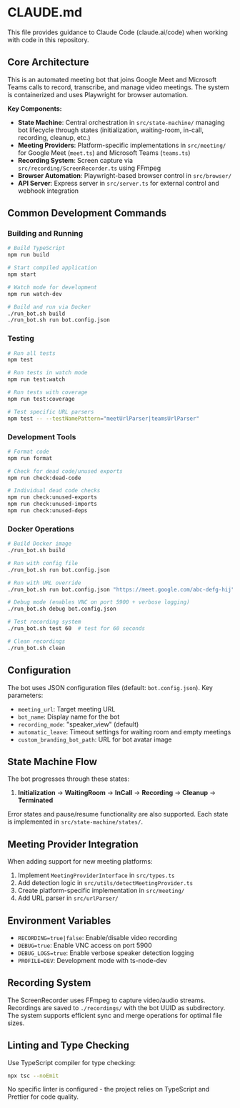 # CLAUDE.md

This file provides guidance to Claude Code (claude.ai/code) when working with code in this repository.

## Core Architecture

This is an automated meeting bot that joins Google Meet and Microsoft Teams calls to record, transcribe, and manage video meetings. The system is containerized and uses Playwright for browser automation.

**Key Components:**
- **State Machine**: Central orchestration in `src/state-machine/` managing bot lifecycle through states (initialization, waiting-room, in-call, recording, cleanup, etc.)
- **Meeting Providers**: Platform-specific implementations in `src/meeting/` for Google Meet (`meet.ts`) and Microsoft Teams (`teams.ts`)
- **Recording System**: Screen capture via `src/recording/ScreenRecorder.ts` using FFmpeg
- **Browser Automation**: Playwright-based browser control in `src/browser/`
- **API Server**: Express server in `src/server.ts` for external control and webhook integration

## Common Development Commands

### Building and Running
```bash
# Build TypeScript
npm run build

# Start compiled application
npm start

# Watch mode for development
npm run watch-dev

# Build and run via Docker
./run_bot.sh build
./run_bot.sh run bot.config.json
```

### Testing
```bash
# Run all tests
npm test

# Run tests in watch mode
npm run test:watch

# Run tests with coverage
npm run test:coverage

# Test specific URL parsers
npm test -- --testNamePattern="meetUrlParser|teamsUrlParser"
```

### Development Tools
```bash
# Format code
npm run format

# Check for dead code/unused exports
npm run check:dead-code

# Individual dead code checks
npm run check:unused-exports
npm run check:unused-imports  
npm run check:unused-deps
```

### Docker Operations
```bash
# Build Docker image
./run_bot.sh build

# Run with config file
./run_bot.sh run bot.config.json

# Run with URL override
./run_bot.sh run bot.config.json "https://meet.google.com/abc-defg-hij"

# Debug mode (enables VNC on port 5900 + verbose logging)
./run_bot.sh debug bot.config.json

# Test recording system
./run_bot.sh test 60  # test for 60 seconds

# Clean recordings
./run_bot.sh clean
```

## Configuration

The bot uses JSON configuration files (default: `bot.config.json`). Key parameters:
- `meeting_url`: Target meeting URL
- `bot_name`: Display name for the bot
- `recording_mode`: "speaker_view" (default)
- `automatic_leave`: Timeout settings for waiting room and empty meetings
- `custom_branding_bot_path`: URL for bot avatar image

## State Machine Flow

The bot progresses through these states:
1. **Initialization** → **WaitingRoom** → **InCall** → **Recording** → **Cleanup** → **Terminated**

Error states and pause/resume functionality are also supported. Each state is implemented in `src/state-machine/states/`.

## Meeting Provider Integration

When adding support for new meeting platforms:
1. Implement `MeetingProviderInterface` in `src/types.ts`
2. Add detection logic in `src/utils/detectMeetingProvider.ts`
3. Create platform-specific implementation in `src/meeting/`
4. Add URL parser in `src/urlParser/`

## Environment Variables

- `RECORDING=true|false`: Enable/disable video recording
- `DEBUG=true`: Enable VNC access on port 5900
- `DEBUG_LOGS=true`: Enable verbose speaker detection logging
- `PROFILE=DEV`: Development mode with ts-node-dev

## Recording System

The ScreenRecorder uses FFmpeg to capture video/audio streams. Recordings are saved to `./recordings/` with the bot UUID as subdirectory. The system supports efficient sync and merge operations for optimal file sizes.

## Linting and Type Checking

Use TypeScript compiler for type checking:
```bash
npx tsc --noEmit
```

No specific linter is configured - the project relies on TypeScript and Prettier for code quality.